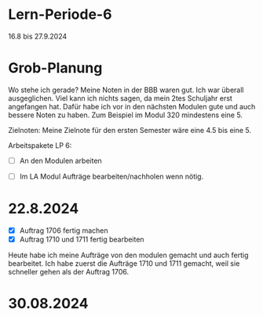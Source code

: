 # Lern-Periode-6

16.8 bis 27.9.2024

# Grob-Planung
Wo stehe ich gerade?
Meine Noten in der BBB waren gut. Ich war überall ausgeglichen. Viel kann ich nichts sagen, da mein 2tes Schuljahr erst angefangen hat. 
Dafür habe ich vor in den nächsten Modulen gute und auch bessere Noten zu haben. Zum Beispiel im Modul 320 mindestens eine 5.

Zielnoten:
Meine Zielnote für den ersten Semester wäre eine 4.5 bis eine 5. 

Arbeitspakete LP 6:
- [ ] An den Modulen arbeiten
- [ ] Im LA Modul Aufträge bearbeiten/nachholen wenn nötig.


# 22.8.2024
- [x] Auftrag 1706 fertig machen
- [x] Auftrag 1710 und 1711 fertig bearbeiten

Heute habe ich meine Aufträge von den modulen gemacht und auch fertig bearbeitet. Ich habe zuerst die Aufträge 1710 und 1711 gemacht, weil sie schneller gehen als der Auftrag 1706. 


# 30.08.2024


